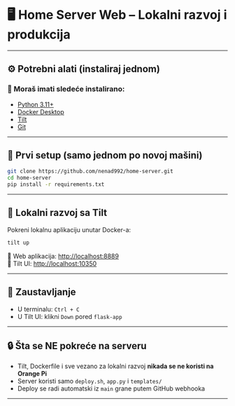 # 🖥️ Home Server Web – Lokalni razvoj i produkcija

---

## ⚙️ Potrebni alati (instaliraj jednom)

### 📌 Moraš imati sledeće instalirano:
- [Python 3.11+](https://www.python.org/downloads/)
- [Docker Desktop](https://www.docker.com/products/docker-desktop)
- [Tilt](https://docs.tilt.dev/install.html)
- [Git](https://git-scm.com/)

---

## 🧱 Prvi setup (samo jednom po novoj mašini)

```bash
git clone https://github.com/nenad992/home-server.git
cd home-server
pip install -r requirements.txt
```

---

## 🚀 Lokalni razvoj sa Tilt

Pokreni lokalnu aplikaciju unutar Docker-a:

```bash
tilt up
```

📍 Web aplikacija: [http://localhost:8889](http://localhost:8889)  
📍 Tilt UI: [http://localhost:10350](http://localhost:10350)

---

## 🛑 Zaustavljanje

- U terminalu: `Ctrl + C`
- U Tilt UI: klikni `Down` pored `flask-app`

---

## 🔒 Šta se NE pokreće na serveru

- Tilt, Dockerfile i sve vezano za lokalni razvoj **nikada se ne koristi na Orange Pi**
- Server koristi samo `deploy.sh`, `app.py` i `templates/`
- Deploy se radi automatski iz `main` grane putem GitHub webhooka

---

